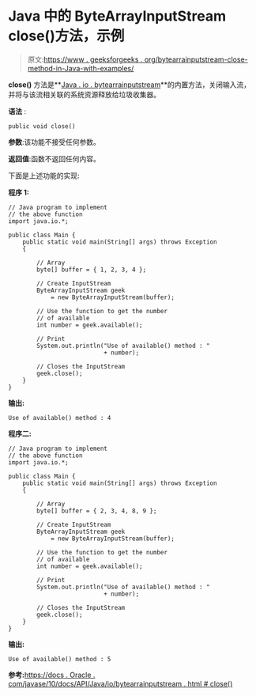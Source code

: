 # Java 中的 ByteArrayInputStream close()方法，示例

> 原文:[https://www . geeksforgeeks . org/bytearrainputstream-close-method-in-Java-with-examples/](https://www.geeksforgeeks.org/bytearrayinputstream-close-method-in-java-with-examples/)

**close()** 方法是**[Java . io . bytearrainputstream](https://www.geeksforgeeks.org/io-bytearrayinputstream-class-java/)**的内置方法，关闭输入流，并将与该流相关联的系统资源释放给垃圾收集器。

**语法** :

```
public void close()
```

**参数**:该功能不接受任何参数。

**返回值**:函数不返回任何内容。

下面是上述功能的实现:

**程序 1:**

```
// Java program to implement
// the above function
import java.io.*;

public class Main {
    public static void main(String[] args) throws Exception
    {

        // Array
        byte[] buffer = { 1, 2, 3, 4 };

        // Create InputStream
        ByteArrayInputStream geek
            = new ByteArrayInputStream(buffer);

        // Use the function to get the number
        // of available
        int number = geek.available();

        // Print
        System.out.println("Use of available() method : "
                           + number);

        // Closes the InputStream
        geek.close();
    }
}
```

**输出:**

```
Use of available() method : 4

```

**程序二:**

```
// Java program to implement
// the above function
import java.io.*;

public class Main {
    public static void main(String[] args) throws Exception
    {

        // Array
        byte[] buffer = { 2, 3, 4, 8, 9 };

        // Create InputStream
        ByteArrayInputStream geek
            = new ByteArrayInputStream(buffer);

        // Use the function to get the number
        // of available
        int number = geek.available();

        // Print
        System.out.println("Use of available() method : "
                           + number);

        // Closes the InputStream
        geek.close();
    }
}
```

**输出:**

```
Use of available() method : 5

```

**参考:**[https://docs . Oracle . com/javase/10/docs/API/Java/io/bytearrainputstream . html # close()](https://docs.oracle.com/javase/10/docs/api/java/io/ByteArrayInputStream.html#close())